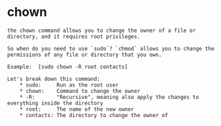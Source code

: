 # chown

    the chown command allows you to change the owner of a file or directory, and it requires root privileges.

    So when do you need to use `sudo`? `chmod` allows you to change the permissions of any file or directory that you own.

    Example:  [sudo chown -R root contacts]

    Let's break down this command:
        * sudo:     Run as the root user
        * chown:    Command to change the owner
        * -R:       "Recursive", meaning also apply the changes to everything inside the directory
        * root:     The name of the new owner
        * contacts: The directory to change the owner of
